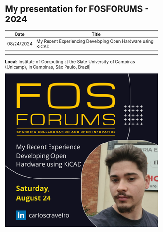 # My presentation for FOSFORUMS - 2024

|**Date**  |**Title**                                                   |
|----------|------------------------------------------------------------|
|08/24/2024| My Recent Experiencing Developing Open Hardware using KiCAD|
-------------------------------------------------------------------------

**Local**:  Institute of Computing at the State University of Campinas (Unicamp), in Campinas, São Paulo, Brazil|

![divulgation_image](https://github.com/CarlosCraveiro/FOSFORUMS_2024/blob/main/divulgation/FOSFORUMS_LinkedIn.png)
